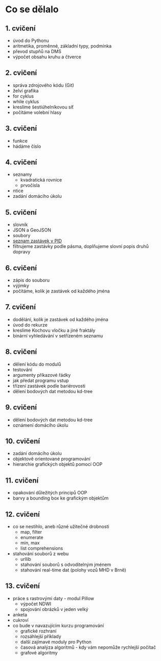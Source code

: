 # Co se dělalo

## 1. cvičení
* úvod do Pythonu
* aritmetika, proměnné, základní typy, podmínka
* převod stupňů na DMS
* výpočet obsahu kruhu a čtverce

## 2. cvičení
* správa zdrojového kódu (Git)
* želví grafika 
* for cyklus
* while cyklus
* kreslíme šestiúhelníkovou síť
* počítáme volební hlasy

## 3. cvičení
* funkce
* hádáme číslo

## 4. cvičení
* seznamy
  * kvadratická rovnice
  * prvočísla
* ntice
* zadání domácího úkolu

## 5. cvičení
* slovník
* JSON a GeoJSON
* soubory
* [seznam zastávek v PID](http://www.geoportalpraha.cz/cs/opendata/63EF19FE-C2FB-4FC2-8C2D-EEBB72C6B81A#.W9cunxCNxhG)
* filtrujeme zastávky podle pásma, doplňujeme slovní popis druhů dopravy

## 6. cvičení
* zápis do souboru
* výjimky
* počítáme, kolik je zastávek od každého jména

## 7. cvičení
* dodělání, kolik je zastávek od každého jména
* úvod do rekurze
* kreslíme Kochovu vločku a jiné fraktály
* binární vyhledávání v setřízeném seznamu

## 8. cvičení
* dělení kódu do modulů
* testování
* argumenty příkazové řádky
* jak předat programu vstup 
* třízení zastávek podle bariérovosti
* dělení bodových dat metodou kd-tree

## 9. cvičení
* dělení bodových dat metodou kd-tree
* oznámení domácího úkolu

## 10. cvičení
* zadání domácího úkolu
* objektově orientované programování
* hierarchie grafických objektů pomocí OOP

## 11. cvičení
* opakování důležitých principů OOP
* barvy a bounding box ke grafickým objektům

## 12. cvičení
* co se nestihlo, aneb různé užitečné drobnosti
  * map, filter
  * enumerate
  * min, max
  * list comprehensions
* stahování souborů z webu
  * urllib
  * stahování souborů s odvoditelným jménem
  * stahování real-time dat (polohy vozů MHD v Brně)

## 13. cvičení
* práce s rastrovými daty - modul Pillow
  * výpočet NDWI
  * spojování obrázků v jeden velký
* anketa
* cukroví
* co bude v navazujícím kurzu programování
  * grafické rozhraní
  * rozsáhlejší příklady
  * další zajímavé moduly pro Python
  * časová analýza algoritmů - kdy vám nepomůže rychlejší počítač
  * grafové algoritmy

